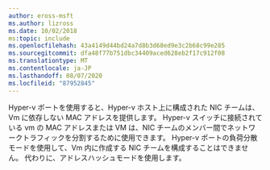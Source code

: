 ```yaml
---
author: eross-msft
ms.author: lizross
ms.date: 10/02/2018
ms:topic: include
ms.openlocfilehash: 43a4149d44bd24a7d8b3d68ed9e3c2b68c99e285
ms.sourcegitcommit: dfa48f77b751dbc34409aced628eb2f17c912f08
ms.translationtype: MT
ms.contentlocale: ja-JP
ms.lasthandoff: 08/07/2020
ms.locfileid: "87952845"
---
```

Hyper-v ポートを使用すると、Hyper-v ホスト上に構成された NIC チームは、Vm に依存しない MAC アドレスを提供します。  Hyper-v スイッチに接続されている vm の MAC アドレスまたは VM は、NIC チームのメンバー間でネットワークトラフィックを分割するために使用できます。 Hyper-v ポートの負荷分散モードを使用して、Vm 内に作成する NIC チームを構成することはできません。 代わりに、アドレスハッシュモードを使用します。